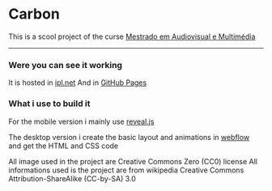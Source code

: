 # Carbon

This is a scool project of the curse [Mestrado em Audiovisual e Multimédia](https://www.escs.ipl.pt/cursos/mestrados/audiovisual-e-multimedia)
___

### Were you can see it working
It is hosted in [ipl.net](http://pwp.net.ipl.pt/alunos.escs/9876/ "carbon website") 
And in [GitHub Pages](https://sork1st.github.io/Carbon/ "carbon website") 
  
### What i use to build it
For the mobile version i mainly use [reveal.js](https://github.com/hakimel/reveal.js "reveal github")
  
The desktop version i create the basic layout and animations in [webflow](https://webflow.com "website webflow") and get the HTML and CSS code

All image used in the project are Creative Commons Zero (CC0) license
All informations used is the project are from wikipedia Creative Commons Attribution-ShareAlike (CC-by-SA) 3.0 
